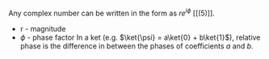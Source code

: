 Any complex number can be written in the form as $re^{i\phi}$ [[(5)]].
- r - magnitude
- $\phi$ - phase factor
In a ket (e.g. $\ket{\psi} = a\ket{0} + b\ket{1}$), relative phase is the difference in between the phases of coefficients $a$ and $b$. 